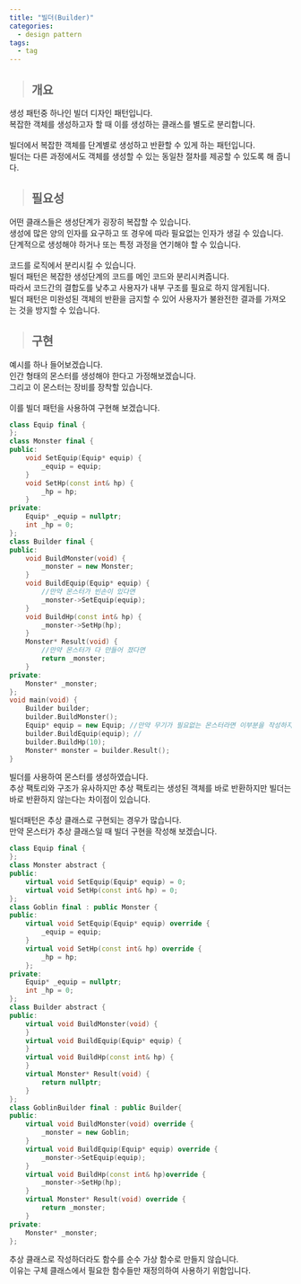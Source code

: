 ```yaml
---
title: "빌더(Builder)"
categories:
  - design pattern
tags:
  - tag
---
```

> ## 개요

생성 패턴중 하나인 빌더 디자인 패턴입니다.<br>
복잡한 객체를 생성하고자 할 때 이를 생성하는 클래스를 별도로 분리합니다.<br>
<br>
빌더에서 복잡한 객체를 단계별로 생성하고 반환할 수 있게 하는 패턴입니다.<br>
빌더는 다른 과정에서도 객체를 생성할 수 있는 동일찬 절차를 제공할 수 있도록 해 줍니다.
> ## 필요성

어떤 클래스들은 생성단계가 굉장히 복잡할 수 있습니다.<br>
생성에 많은 양의 인자를 요구하고 또 경우에 따라 필요없는 인자가 생길 수 있습니다.<br>
단계적으로 생성해야 하거나 또는 특정 과정을 연기해야 할 수 있습니다.<br>
<br>
코드를 로직에서 분리시킬 수 있습니다.<br>
빌더 패턴은 복잡한 생성단계의 코드를 메인 코드와 분리시켜줍니다.<br>
따라서 코드간의 결합도를 낮추고 사용자가 내부 구조를 필요로 하지 않게됩니다.<br>
빌더 패턴은 미완성된 객체의 반환을 금지할 수 있어 사용자가 불완전한 결과를 가져오는 것을 방지할 수 있습니다.
> ## 구현

예시를 하나 들어보겠습니다.<br>
인간 형태의 몬스터를 생성해야 한다고 가정해보겠습니다.<br>
그리고 이 몬스터는 장비를 장착할 있습니다.<br>
<br>
이를 빌더 패턴을 사용하여 구현해 보겠습니다.<br>
```cpp
class Equip final {
};
class Monster final {
public:
	void SetEquip(Equip* equip) {
		_equip = equip;
	}
	void SetHp(const int& hp) {
		_hp = hp;
	}
private:
	Equip* _equip = nullptr;
	int _hp = 0;
};
class Builder final {
public:
	void BuildMonster(void) {
		_monster = new Monster;
	}
	void BuildEquip(Equip* equip) {
 		//만약 몬스터가 빈손이 있다면
		_monster->SetEquip(equip);
	}
	void BuildHp(const int& hp) {
		_monster->SetHp(hp);
	}
	Monster* Result(void) {
		//만약 몬스터가 다 만들어 졌다면
		return _monster;
	}
private:
	Monster* _monster;
};
void main(void) {
	Builder builder;
	builder.BuildMonster();
	Equip* equip = new Equip; //만약 무기가 필요없는 몬스터라면 이부분을 작성하지 않아도 됩니다.
	builder.BuildEquip(equip); //
	builder.BuildHp(10);
	Monster* monster = builder.Result();
}
```
빌더를 사용하여 몬스터를 생성하였습니다.<br>
추상 팩토리와 구조가 유사하지만 추상 팩토리는 생성된 객체를 바로 반환하지만 빌더는 바로 반환하지 않는다는 차이점이 있습니다.<br>
<br>
빌더패턴은 추상 클래스로 구현되는 경우가 많습니다.<br>
만약 몬스터가 추상 클래스일 때 빌더 구현을 작성해 보겠습니다.
```cpp
class Equip final {
};
class Monster abstract {
public:
	virtual void SetEquip(Equip* equip) = 0;
	virtual void SetHp(const int& hp) = 0;
};
class Goblin final : public Monster {
public:
	virtual void SetEquip(Equip* equip) override {
		_equip = equip;
	}
	virtual void SetHp(const int& hp) override {
		_hp = hp;
	};
private:
	Equip* _equip = nullptr;
	int _hp = 0;
};
class Builder abstract {
public:
	virtual void BuildMonster(void) {
	}
	virtual void BuildEquip(Equip* equip) {
	}
	virtual void BuildHp(const int& hp) {
	}
	virtual Monster* Result(void) {
		return nullptr;
	}
};
class GoblinBuilder final : public Builder{
public:
	virtual void BuildMonster(void) override {
		_monster = new Goblin;
	}
	virtual void BuildEquip(Equip* equip) override {
		_monster->SetEquip(equip);
	}
	virtual void BuildHp(const int& hp)override {
		_monster->SetHp(hp);
	}
	virtual Monster* Result(void) override {
		return _monster;
	}
private:
	Monster* _monster;
};
```
추상 클래스로 작성하더라도 함수를 순수 가상 함수로 만들지 않습니다.<br>
이유는 구체 클래스에서 필요한 함수들만 재정의하여 사용하기 위함입니다.

